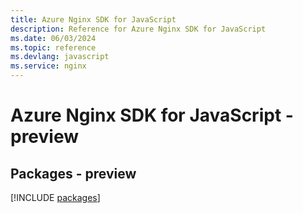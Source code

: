 ```yaml
---
title: Azure Nginx SDK for JavaScript
description: Reference for Azure Nginx SDK for JavaScript
ms.date: 06/03/2024
ms.topic: reference
ms.devlang: javascript
ms.service: nginx
---
```

# Azure Nginx SDK for JavaScript - preview
## Packages - preview
[!INCLUDE [packages](nginx-index.md)]